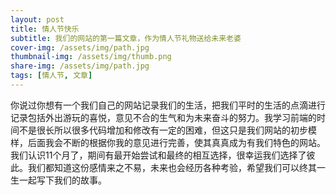 ```yaml
---
layout: post
title: 情人节快乐
subtitle: 我们的网站的第一篇文章，作为情人节礼物送给未来老婆
cover-img: /assets/img/path.jpg
thumbnail-img: /assets/img/thumb.png
share-img: /assets/img/path.jpg
tags: [情人节, 文章]
---
```


  你说过你想有一个我们自己的网站记录我们的生活，把我们平时的生活的点滴进行记录包括外出游玩的喜悦，意见不合的生气和为未来奋斗的努力。我学习前端的时间不是很长所以很多代码增加和修改有一定的困难，但这只是我们网站的初步模样，后面我会不断的根据你我的意见进行完善，使其真真成为有我们特色的网站。
  我们认识11个月了，期间有最开始尝试和最终的相互选择，很幸运我们选择了彼此。我们都知道这份感情来之不易，未来也会经历各种考验，希望我们可以终其一生一起写下我们的故事。